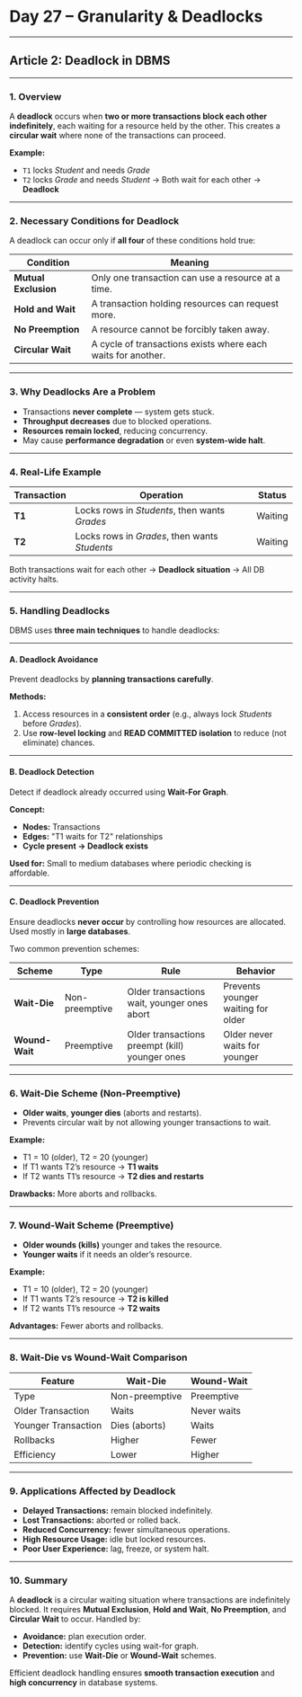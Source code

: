 # **Day 27 – Granularity & Deadlocks**

---

## **Article 2: Deadlock in DBMS**

---

### **1. Overview**

A **deadlock** occurs when **two or more transactions block each other indefinitely**, each waiting for a resource held by the other.
This creates a **circular wait** where none of the transactions can proceed.

**Example:**

* `T1` locks *Student* and needs *Grade*
* `T2` locks *Grade* and needs *Student*
  → Both wait for each other → **Deadlock**

---

### **2. Necessary Conditions for Deadlock**

A deadlock can occur only if **all four** of these conditions hold true:

| Condition            | Meaning                                                      |
| -------------------- | ------------------------------------------------------------ |
| **Mutual Exclusion** | Only one transaction can use a resource at a time.           |
| **Hold and Wait**    | A transaction holding resources can request more.            |
| **No Preemption**    | A resource cannot be forcibly taken away.                    |
| **Circular Wait**    | A cycle of transactions exists where each waits for another. |

---

### **3. Why Deadlocks Are a Problem**

* Transactions **never complete** — system gets stuck.
* **Throughput decreases** due to blocked operations.
* **Resources remain locked**, reducing concurrency.
* May cause **performance degradation** or even **system-wide halt**.

---

### **4. Real-Life Example**

| Transaction | Operation                                     | Status  |
| ----------- | --------------------------------------------- | ------- |
| **T1**      | Locks rows in *Students*, then wants *Grades* | Waiting |
| **T2**      | Locks rows in *Grades*, then wants *Students* | Waiting |

Both transactions wait for each other → **Deadlock situation** → All DB activity halts.

---

### **5. Handling Deadlocks**

DBMS uses **three main techniques** to handle deadlocks:

---

#### **A. Deadlock Avoidance**

Prevent deadlocks by **planning transactions carefully**.

**Methods:**

1. Access resources in a **consistent order** (e.g., always lock *Students* before *Grades*).
2. Use **row-level locking** and **READ COMMITTED isolation** to reduce (not eliminate) chances.

---

#### **B. Deadlock Detection**

Detect if deadlock already occurred using **Wait-For Graph**.

**Concept:**

* **Nodes:** Transactions
* **Edges:** "T1 waits for T2" relationships
* **Cycle present → Deadlock exists**

**Used for:** Small to medium databases where periodic checking is affordable.

---

#### **C. Deadlock Prevention**

Ensure deadlocks **never occur** by controlling how resources are allocated.
Used mostly in **large databases**.

Two common prevention schemes:

| Scheme         | Type           | Rule                                           | Behavior                           |
| -------------- | -------------- | ---------------------------------------------- | ---------------------------------- |
| **Wait-Die**   | Non-preemptive | Older transactions wait, younger ones abort    | Prevents younger waiting for older |
| **Wound-Wait** | Preemptive     | Older transactions preempt (kill) younger ones | Older never waits for younger      |

---

### **6. Wait-Die Scheme (Non-Preemptive)**

* **Older waits**, **younger dies** (aborts and restarts).
* Prevents circular wait by not allowing younger transactions to wait.

**Example:**

* T1 = 10 (older), T2 = 20 (younger)
* If T1 wants T2’s resource → **T1 waits**
* If T2 wants T1’s resource → **T2 dies and restarts**

**Drawbacks:** More aborts and rollbacks.

---

### **7. Wound-Wait Scheme (Preemptive)**

* **Older wounds (kills)** younger and takes the resource.
* **Younger waits** if it needs an older’s resource.

**Example:**

* T1 = 10 (older), T2 = 20 (younger)
* If T1 wants T2’s resource → **T2 is killed**
* If T2 wants T1’s resource → **T2 waits**

**Advantages:** Fewer aborts and rollbacks.

---

### **8. Wait-Die vs Wound-Wait Comparison**

| Feature             | Wait-Die       | Wound-Wait  |
| ------------------- | -------------- | ----------- |
| Type                | Non-preemptive | Preemptive  |
| Older Transaction   | Waits          | Never waits |
| Younger Transaction | Dies (aborts)  | Waits       |
| Rollbacks           | Higher         | Fewer       |
| Efficiency          | Lower          | Higher      |

---

### **9. Applications Affected by Deadlock**

* **Delayed Transactions:** remain blocked indefinitely.
* **Lost Transactions:** aborted or rolled back.
* **Reduced Concurrency:** fewer simultaneous operations.
* **High Resource Usage:** idle but locked resources.
* **Poor User Experience:** lag, freeze, or system halt.

---

### **10. Summary**

A **deadlock** is a circular waiting situation where transactions are indefinitely blocked.
It requires **Mutual Exclusion**, **Hold and Wait**, **No Preemption**, and **Circular Wait** to occur.
Handled by:

* **Avoidance:** plan execution order.
* **Detection:** identify cycles using wait-for graph.
* **Prevention:** use **Wait-Die** or **Wound-Wait** schemes.

Efficient deadlock handling ensures **smooth transaction execution** and **high concurrency** in database systems.
